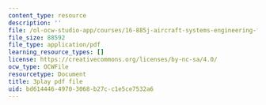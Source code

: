 ```yaml
---
content_type: resource
description: ''
file: /ol-ocw-studio-app/courses/16-885j-aircraft-systems-engineering-fall-2005/bd61444649703068b27cc1e5ce7532a6_uP2Acm9uEGk.pdf
file_size: 88592
file_type: application/pdf
learning_resource_types: []
license: https://creativecommons.org/licenses/by-nc-sa/4.0/
ocw_type: OCWFile
resourcetype: Document
title: 3play pdf file
uid: bd614446-4970-3068-b27c-c1e5ce7532a6
---
```

